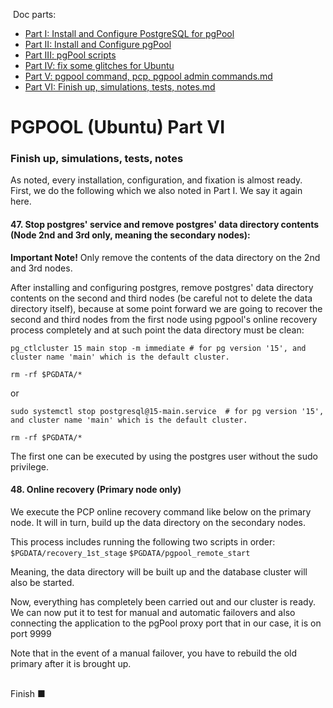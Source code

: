 &nbsp;Doc parts:

* [Part I: Install and Configure PostgreSQL for pgPool](./Part%20I%20Install%20and%20Configure%20PostgreSQL%20for%20pgPool.md)
* [Part II: Install and Configure pgPool](./Part%20II%20Install%20and%20Configure%20pgPool.md)
* [Part III: pgPool scripts](./Part%20III%20pgPool%20scripts.md)
* [Part IV: fix some glitches for Ubuntu](./Part%20IV%20fix%20some%20glitches%20for%20Ubuntu.md)
* [Part V: pgpool command, pcp, pgpool admin commands.md ](./Part%20V%20pgpool%20command%2C%20pcp%2C%20pgpool%20admin%20commands.md)
* [Part VI: Finish up, simulations, tests, notes.md ](./Part%20VI%20Finish%20up%2C%20simulations%2C%20tests%2C%20notes.md)


# PGPOOL (Ubuntu) Part VI

### Finish up, simulations, tests, notes

As noted, every installation, configuration, and fixation is almost ready. First, we do the following which we also noted in Part I.
 We say it again here.
 
#### 47. Stop postgres' service and remove postgres' data directory contents (Node 2nd and 3rd only, meaning the secondary nodes):

**Important Note!**
Only remove the contents of the data directory on the 2nd and 3rd nodes.

After installing and configuring postgres, remove postgres' data directory contents on the second and third nodes (be careful not to delete the data directory itself), because at some point forward we are going to recover the second and third nodes from the first node using pgpool's online recovery process completely and at such point the data directory must be clean:

```shell
pg_ctlcluster 15 main stop -m immediate	# for pg version '15', and cluster name 'main' which is the default cluster.

rm -rf $PGDATA/*
```

or

```shell
sudo systemctl stop postgresql@15-main.service	# for pg version '15', and cluster name 'main' which is the default cluster.

rm -rf $PGDATA/*
```

The first one can be executed by using the postgres user without the sudo privilege.

#### 48. Online recovery (Primary node only)

We execute the PCP online recovery command like below on the primary node. It will in turn, build up the data directory
 on the secondary nodes.

This process includes running the following two scripts in order:
`$PGDATA/recovery_1st_stage`
`$PGDATA/pgpool_remote_start`

Meaning, the data directory will be built up and the database cluster will also be started.

Now, everything has completely been carried out and our cluster is ready. We can now put it
 to test for manual and automatic failovers and also connecting the application to the pgPool
 proxy port that in our case, it is on port 9999
 
Note that in the event of a manual failover, you have to rebuild the old primary after it is
 brought up.
<br/><br/>


Finish ■
